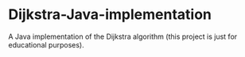 # Dijkstra-Java-implementation

A Java implementation of the Dijkstra algorithm (this project is just for educational purposes).
